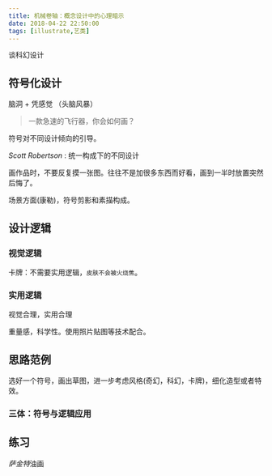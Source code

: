 ```yaml
---
title: 机械卷轴：概念设计中的心理暗示
date: 2018-04-22 22:50:00
tags: [illustrate,艺类]
---
```


谈科幻设计

## 符号化设计

脑洞 + 凭感觉   （头脑风暴）

>一款急速的飞行器，你会如何画？

符号对不同设计倾向的引导。

<!--more-->

*Scott Robertson* : 统一构成下的不同设计

画作品时，不要反复摸一张图。往往不是加很多东西而好看，画到一半时放置突然后悔了。

场景方面(康勒)，符号剪影和素描构成。

## 设计逻辑

### 视觉逻辑

卡牌：不需要实用逻辑，`皮肤不会被火烧焦`。

### 实用逻辑

视觉合理，实用合理

重量感，科学性。使用照片贴图等技术配合。

## 思路范例

选好一个符号，画出草图，进一步考虑风格(奇幻，科幻，卡牌)，细化造型或者特效。

### 三体：符号与逻辑应用

## 练习
*萨金特*油画